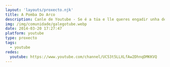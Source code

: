 ```yaml
---
layout: 'layouts/proxecto.njk'
title: A Pomba Do Arco
description: Canle de Youtube - Se é a túa e lle queres engadir unha descripción e etiquetas, ponte en contacto con nós.
img: /img/comunidade/galegotube.webp
date: 2014-03-20 17:27:47
platform: youtube
type: proxecto
tags:
  - youtube
redes:
  youtube: https://www.youtube.com/channel/UC53t5LLXLfAw2DhnqDMKKVQ
---
```



